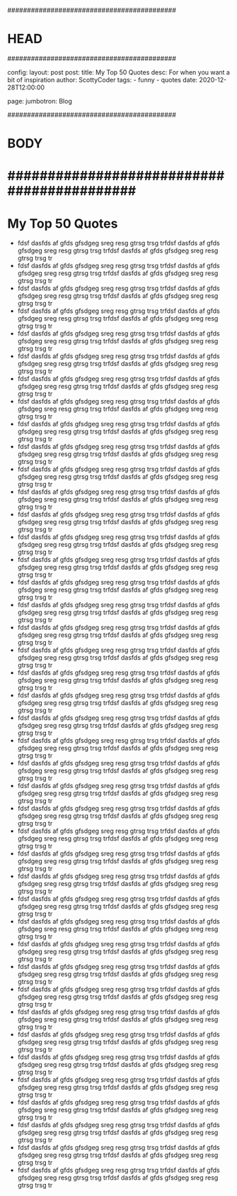 ###########################################
# HEAD
###########################################

config: 
  layout: post
  post: 
    title: My Top 50 Quotes
    desc: For when you want a bit of inspiration
    author: ScottyCoder
    tags: 
      - funny
      - quotes
    date: 2020-12-28T12:00:00

page: 
  jumbotron: Blog

###########################################
# BODY
###########################################
=====

# My Top 50 Quotes

- fdsf dasfds af gfds gfsdgeg sreg resg gtrsg trsg trfdsf dasfds af gfds gfsdgeg sreg resg gtrsg trsg trfdsf dasfds af gfds gfsdgeg sreg resg gtrsg trsg tr
- fdsf dasfds af gfds gfsdgeg sreg resg gtrsg trsg trfdsf dasfds af gfds gfsdgeg sreg resg gtrsg trsg trfdsf dasfds af gfds gfsdgeg sreg resg gtrsg trsg tr
- fdsf dasfds af gfds gfsdgeg sreg resg gtrsg trsg trfdsf dasfds af gfds gfsdgeg sreg resg gtrsg trsg trfdsf dasfds af gfds gfsdgeg sreg resg gtrsg trsg tr
- fdsf dasfds af gfds gfsdgeg sreg resg gtrsg trsg trfdsf dasfds af gfds gfsdgeg sreg resg gtrsg trsg trfdsf dasfds af gfds gfsdgeg sreg resg gtrsg trsg tr
- fdsf dasfds af gfds gfsdgeg sreg resg gtrsg trsg trfdsf dasfds af gfds gfsdgeg sreg resg gtrsg trsg trfdsf dasfds af gfds gfsdgeg sreg resg gtrsg trsg tr
- fdsf dasfds af gfds gfsdgeg sreg resg gtrsg trsg trfdsf dasfds af gfds gfsdgeg sreg resg gtrsg trsg trfdsf dasfds af gfds gfsdgeg sreg resg gtrsg trsg tr
- fdsf dasfds af gfds gfsdgeg sreg resg gtrsg trsg trfdsf dasfds af gfds gfsdgeg sreg resg gtrsg trsg trfdsf dasfds af gfds gfsdgeg sreg resg gtrsg trsg tr
- fdsf dasfds af gfds gfsdgeg sreg resg gtrsg trsg trfdsf dasfds af gfds gfsdgeg sreg resg gtrsg trsg trfdsf dasfds af gfds gfsdgeg sreg resg gtrsg trsg tr
- fdsf dasfds af gfds gfsdgeg sreg resg gtrsg trsg trfdsf dasfds af gfds gfsdgeg sreg resg gtrsg trsg trfdsf dasfds af gfds gfsdgeg sreg resg gtrsg trsg tr
- fdsf dasfds af gfds gfsdgeg sreg resg gtrsg trsg trfdsf dasfds af gfds gfsdgeg sreg resg gtrsg trsg trfdsf dasfds af gfds gfsdgeg sreg resg gtrsg trsg tr
- fdsf dasfds af gfds gfsdgeg sreg resg gtrsg trsg trfdsf dasfds af gfds gfsdgeg sreg resg gtrsg trsg trfdsf dasfds af gfds gfsdgeg sreg resg gtrsg trsg tr
- fdsf dasfds af gfds gfsdgeg sreg resg gtrsg trsg trfdsf dasfds af gfds gfsdgeg sreg resg gtrsg trsg trfdsf dasfds af gfds gfsdgeg sreg resg gtrsg trsg tr
- fdsf dasfds af gfds gfsdgeg sreg resg gtrsg trsg trfdsf dasfds af gfds gfsdgeg sreg resg gtrsg trsg trfdsf dasfds af gfds gfsdgeg sreg resg gtrsg trsg tr
- fdsf dasfds af gfds gfsdgeg sreg resg gtrsg trsg trfdsf dasfds af gfds gfsdgeg sreg resg gtrsg trsg trfdsf dasfds af gfds gfsdgeg sreg resg gtrsg trsg tr
- fdsf dasfds af gfds gfsdgeg sreg resg gtrsg trsg trfdsf dasfds af gfds gfsdgeg sreg resg gtrsg trsg trfdsf dasfds af gfds gfsdgeg sreg resg gtrsg trsg tr
- fdsf dasfds af gfds gfsdgeg sreg resg gtrsg trsg trfdsf dasfds af gfds gfsdgeg sreg resg gtrsg trsg trfdsf dasfds af gfds gfsdgeg sreg resg gtrsg trsg tr
- fdsf dasfds af gfds gfsdgeg sreg resg gtrsg trsg trfdsf dasfds af gfds gfsdgeg sreg resg gtrsg trsg trfdsf dasfds af gfds gfsdgeg sreg resg gtrsg trsg tr
- fdsf dasfds af gfds gfsdgeg sreg resg gtrsg trsg trfdsf dasfds af gfds gfsdgeg sreg resg gtrsg trsg trfdsf dasfds af gfds gfsdgeg sreg resg gtrsg trsg tr
- fdsf dasfds af gfds gfsdgeg sreg resg gtrsg trsg trfdsf dasfds af gfds gfsdgeg sreg resg gtrsg trsg trfdsf dasfds af gfds gfsdgeg sreg resg gtrsg trsg tr
- fdsf dasfds af gfds gfsdgeg sreg resg gtrsg trsg trfdsf dasfds af gfds gfsdgeg sreg resg gtrsg trsg trfdsf dasfds af gfds gfsdgeg sreg resg gtrsg trsg tr
- fdsf dasfds af gfds gfsdgeg sreg resg gtrsg trsg trfdsf dasfds af gfds gfsdgeg sreg resg gtrsg trsg trfdsf dasfds af gfds gfsdgeg sreg resg gtrsg trsg tr
- fdsf dasfds af gfds gfsdgeg sreg resg gtrsg trsg trfdsf dasfds af gfds gfsdgeg sreg resg gtrsg trsg trfdsf dasfds af gfds gfsdgeg sreg resg gtrsg trsg tr
- fdsf dasfds af gfds gfsdgeg sreg resg gtrsg trsg trfdsf dasfds af gfds gfsdgeg sreg resg gtrsg trsg trfdsf dasfds af gfds gfsdgeg sreg resg gtrsg trsg tr
- fdsf dasfds af gfds gfsdgeg sreg resg gtrsg trsg trfdsf dasfds af gfds gfsdgeg sreg resg gtrsg trsg trfdsf dasfds af gfds gfsdgeg sreg resg gtrsg trsg tr
- fdsf dasfds af gfds gfsdgeg sreg resg gtrsg trsg trfdsf dasfds af gfds gfsdgeg sreg resg gtrsg trsg trfdsf dasfds af gfds gfsdgeg sreg resg gtrsg trsg tr
- fdsf dasfds af gfds gfsdgeg sreg resg gtrsg trsg trfdsf dasfds af gfds gfsdgeg sreg resg gtrsg trsg trfdsf dasfds af gfds gfsdgeg sreg resg gtrsg trsg tr
- fdsf dasfds af gfds gfsdgeg sreg resg gtrsg trsg trfdsf dasfds af gfds gfsdgeg sreg resg gtrsg trsg trfdsf dasfds af gfds gfsdgeg sreg resg gtrsg trsg tr
- fdsf dasfds af gfds gfsdgeg sreg resg gtrsg trsg trfdsf dasfds af gfds gfsdgeg sreg resg gtrsg trsg trfdsf dasfds af gfds gfsdgeg sreg resg gtrsg trsg tr
- fdsf dasfds af gfds gfsdgeg sreg resg gtrsg trsg trfdsf dasfds af gfds gfsdgeg sreg resg gtrsg trsg trfdsf dasfds af gfds gfsdgeg sreg resg gtrsg trsg tr
- fdsf dasfds af gfds gfsdgeg sreg resg gtrsg trsg trfdsf dasfds af gfds gfsdgeg sreg resg gtrsg trsg trfdsf dasfds af gfds gfsdgeg sreg resg gtrsg trsg tr
- fdsf dasfds af gfds gfsdgeg sreg resg gtrsg trsg trfdsf dasfds af gfds gfsdgeg sreg resg gtrsg trsg trfdsf dasfds af gfds gfsdgeg sreg resg gtrsg trsg tr
- fdsf dasfds af gfds gfsdgeg sreg resg gtrsg trsg trfdsf dasfds af gfds gfsdgeg sreg resg gtrsg trsg trfdsf dasfds af gfds gfsdgeg sreg resg gtrsg trsg tr
- fdsf dasfds af gfds gfsdgeg sreg resg gtrsg trsg trfdsf dasfds af gfds gfsdgeg sreg resg gtrsg trsg trfdsf dasfds af gfds gfsdgeg sreg resg gtrsg trsg tr
- fdsf dasfds af gfds gfsdgeg sreg resg gtrsg trsg trfdsf dasfds af gfds gfsdgeg sreg resg gtrsg trsg trfdsf dasfds af gfds gfsdgeg sreg resg gtrsg trsg tr
- fdsf dasfds af gfds gfsdgeg sreg resg gtrsg trsg trfdsf dasfds af gfds gfsdgeg sreg resg gtrsg trsg trfdsf dasfds af gfds gfsdgeg sreg resg gtrsg trsg tr
- fdsf dasfds af gfds gfsdgeg sreg resg gtrsg trsg trfdsf dasfds af gfds gfsdgeg sreg resg gtrsg trsg trfdsf dasfds af gfds gfsdgeg sreg resg gtrsg trsg tr
- fdsf dasfds af gfds gfsdgeg sreg resg gtrsg trsg trfdsf dasfds af gfds gfsdgeg sreg resg gtrsg trsg trfdsf dasfds af gfds gfsdgeg sreg resg gtrsg trsg tr
- fdsf dasfds af gfds gfsdgeg sreg resg gtrsg trsg trfdsf dasfds af gfds gfsdgeg sreg resg gtrsg trsg trfdsf dasfds af gfds gfsdgeg sreg resg gtrsg trsg tr
- fdsf dasfds af gfds gfsdgeg sreg resg gtrsg trsg trfdsf dasfds af gfds gfsdgeg sreg resg gtrsg trsg trfdsf dasfds af gfds gfsdgeg sreg resg gtrsg trsg tr
- fdsf dasfds af gfds gfsdgeg sreg resg gtrsg trsg trfdsf dasfds af gfds gfsdgeg sreg resg gtrsg trsg trfdsf dasfds af gfds gfsdgeg sreg resg gtrsg trsg tr
- fdsf dasfds af gfds gfsdgeg sreg resg gtrsg trsg trfdsf dasfds af gfds gfsdgeg sreg resg gtrsg trsg trfdsf dasfds af gfds gfsdgeg sreg resg gtrsg trsg tr
- fdsf dasfds af gfds gfsdgeg sreg resg gtrsg trsg trfdsf dasfds af gfds gfsdgeg sreg resg gtrsg trsg trfdsf dasfds af gfds gfsdgeg sreg resg gtrsg trsg tr